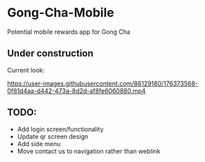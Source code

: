 # Gong-Cha-Mobile
Potential mobile rewards app for Gong Cha
## Under construction
Current look:

https://user-images.githubusercontent.com/86129180/176373568-0f81d4aa-d442-473a-8d2d-af8fe6060880.mp4

## TODO:
* Add login screen/functionality
* Update qr screen design
* Add side menu
* Move contact us to navigation rather than weblink
